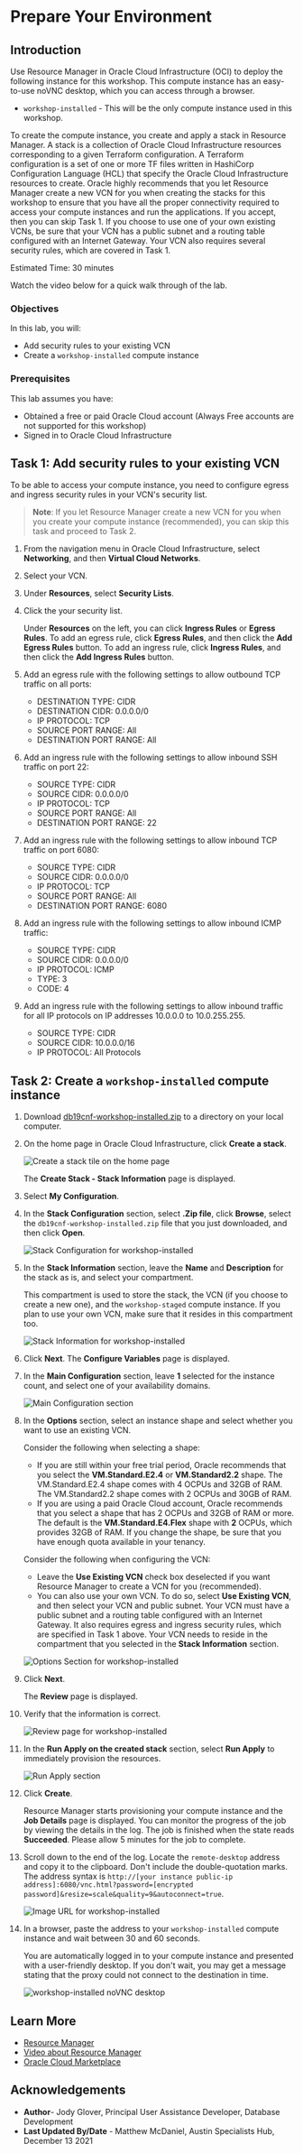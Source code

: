 # Prepare Your Environment

## Introduction
Use Resource Manager in Oracle Cloud Infrastructure (OCI) to deploy the following instance for this workshop. This compute instance has an easy-to-use noVNC desktop, which you can access through a browser.
- `workshop-installed` - This will be the only compute instance used in this workshop.

To create the compute instance, you create and apply a stack in Resource Manager. A stack is a collection of Oracle Cloud Infrastructure resources corresponding to a given Terraform configuration. A Terraform configuration is a set of one or more TF files written in HashiCorp Configuration Language (HCL) that specify the Oracle Cloud Infrastructure resources to create. Oracle highly recommends that you let Resource Manager create a new VCN for you when creating the stacks for this workshop to ensure that you have all the proper connectivity required to access your compute instances and run the applications. If you accept, then you can skip Task 1. If you choose to use one of your own existing VCNs, be sure that your VCN has a public subnet and a routing table configured with an Internet Gateway. Your VCN also requires several security rules, which are covered in Task 1.


Estimated Time: 30 minutes

Watch the video below for a quick walk through of the lab.

[](youtube:m-IHoTrOUoo)

### Objectives

In this lab, you will:

- Add security rules to your existing VCN
- Create a `workshop-installed` compute instance


### Prerequisites

This lab assumes you have:

- Obtained a free or paid Oracle Cloud account (Always Free accounts are not supported for this workshop)
- Signed in to Oracle Cloud Infrastructure


## Task 1: Add security rules to your existing VCN

To be able to access your compute instance, you need to configure egress and ingress security rules in your VCN's security list.

> **Note**: If you let Resource Manager create a new VCN for you when you create your compute instance (recommended), you can skip this task and proceed to Task 2.

1. From the navigation menu in Oracle Cloud Infrastructure, select **Networking**, and then **Virtual Cloud Networks**.

2. Select your VCN.

3. Under **Resources**, select **Security Lists**.

4. Click the your security list.

    Under **Resources** on the left, you can click **Ingress Rules** or **Egress Rules**. To add an egress rule, click **Egress Rules**, and then click the **Add Egress Rules** button. To add an ingress rule, click **Ingress Rules**, and then click the **Add Ingress Rules** button.

5. Add an egress rule with the following settings to allow outbound TCP traffic on all ports:

    - DESTINATION TYPE: CIDR
    - DESTINATION CIDR: 0.0.0.0/0
    - IP PROTOCOL: TCP
    - SOURCE PORT RANGE: All
    - DESTINATION PORT RANGE: All

6. Add an ingress rule with the following settings to allow inbound SSH traffic on port 22:

    - SOURCE TYPE: CIDR
    - SOURCE CIDR: 0.0.0.0/0
    - IP PROTOCOL: TCP
    - SOURCE PORT RANGE: All
    - DESTINATION PORT RANGE: 22

7. Add an ingress rule with the following settings to allow inbound TCP traffic on port 6080:

    - SOURCE TYPE: CIDR
    - SOURCE CIDR: 0.0.0.0/0
    - IP PROTOCOL: TCP
    - SOURCE PORT RANGE: All
    - DESTINATION PORT RANGE: 6080

8. Add an ingress rule with the following settings to allow inbound ICMP traffic:

    - SOURCE TYPE: CIDR
    - SOURCE CIDR: 0.0.0.0/0
    - IP PROTOCOL: ICMP
    - TYPE: 3
    - CODE: 4

9. Add an ingress rule with the following settings to allow inbound traffic for all IP protocols on IP addresses 10.0.0.0 to 10.0.255.255.

    - SOURCE TYPE: CIDR
    - SOURCE CIDR: 10.0.0.0/16
    - IP PROTOCOL: All Protocols

## Task 2: Create a `workshop-installed` compute instance

1. Download [db19cnf-workshop-installed.zip](https://objectstorage.us-ashburn-1.oraclecloud.com/p/jyHA4nclWcTaekNIdpKPq3u2gsLb00v_1mmRKDIuOEsp--D6GJWS_tMrqGmb85R2/n/c4u04/b/livelabsfiles/o/labfiles/db19cnf-workshop-installed.zip) to a directory on your local computer.

2. On the home page in Oracle Cloud Infrastructure, click **Create a stack**.

    ![Create a stack tile on the home page](images/create-a-stack.png "Create a stack tile on the home page")

    The **Create Stack - Stack Information** page is displayed.

3. Select **My Configuration**.

4. In the **Stack Configuration** section, select **.Zip file**, click **Browse**, select the `db19cnf-workshop-installed.zip` file that you just downloaded, and then click **Open**.

    ![Stack Configuration for workshop-installed](images/stack-configuration-workshop-installed.png "Stack Configuration for workshop-installed")

5. In the **Stack Information** section, leave the **Name** and **Description** for the stack as is, and select your compartment.

    This compartment is used to store the stack, the VCN (if you choose to create a new one), and the `workshop-staged` compute instance. If you plan to use your own VCN, make sure that it resides in this compartment too.

    ![Stack Information for workshop-installed](images/stack-information-workshop-installed.png "Stack Information for workshop-installed")

6. Click **Next**. The **Configure Variables** page is displayed.

7. In the **Main Configuration** section, leave **1** selected for the instance count, and select one of your availability domains.

    ![Main Configuration section](images/main-configuration.png "Main Configuration section")


8. In the **Options** section, select an instance shape and select whether you want to use an existing VCN.

    Consider the following when selecting a shape:

    - If you are still within your free trial period, Oracle recommends that you select the **VM.Standard.E2.4** or **VM.Standard2.2** shape. The VM.Standard.E2.4 shape comes with 4 OCPUs and 32GB of RAM. The VM.Standard2.2 shape comes with 2 OCPUs and 30GB of RAM.
    - If you are using a paid Oracle Cloud account, Oracle recommends that you select a shape that has 2 OCPUs and 32GB of RAM or more. The default is the **VM.Standard.E4.Flex** shape with **2** OCPUs, which provides 32GB of RAM. If you change the shape, be sure that you have enough quota available in your tenancy.

    Consider the following when configuring the VCN:

    - Leave the **Use Existing VCN** check box deselected if you want Resource Manager to create a VCN for you (recommended).
    - You can also use your own VCN. To do so, select **Use Existing VCN**, and then select your VCN and public subnet. Your VCN must have a public subnet and a routing table configured with an Internet Gateway. It also requires egress and ingress security rules, which are specified in Task 1 above. Your VCN needs to reside in the compartment that you selected in the **Stack Information** section.

    ![Options Section for workshop-installed](images/options-workshop-installed.png "Options Section for workshop-installed")

9. Click **Next**.

    The **Review** page is displayed.

10. Verify that the information is correct.

    ![Review page for workshop-installed](images/review-workshop-installed.png "Review page for workshop-installed")

11. In the **Run Apply on the created stack** section, select **Run Apply** to immediately provision the resources.

    ![Run Apply section](images/run-apply-section.png "Run Apply section")

12. Click **Create**.

    Resource Manager starts provisioning your compute instance and the **Job Details** page is displayed. You can monitor the progress of the job by viewing the details in the log. The job is finished when the state reads **Succeeded**. Please allow 5 minutes for the job to complete.

13. Scroll down to the end of the log. Locate the `remote-desktop` address and copy it to the clipboard. Don't include the double-quotation marks. The address syntax is `http://[your instance public-ip address]:6080/vnc.html?password=[encrypted password]&resize=scale&quality=9&autoconnect=true`.

    ![Image URL for workshop-installed](images/image-url-workshop-installed.png "Image URL for workshop-staged")

14. In a browser, paste the address to your `workshop-installed` compute instance and wait between 30 and 60 seconds.

    You are automatically logged in to your compute instance and presented with a user-friendly desktop. If you don't wait, you may get a message stating that the proxy could not connect to the destination in time.

    ![workshop-installed noVNC desktop](images/workshop-installed-noVNC-desktop.png "workshop-installed noVNC desktop")



## Learn More

- [Resource Manager](https://docs.oracle.com/en-us/iaas/Content/ResourceManager/Concepts/landing.htm#ResourceManager)
- [Video about Resource Manager](https://youtu.be/udJdVCz5HYs)
- [Oracle Cloud Marketplace](https://cloudmarketplace.oracle.com/marketplace/en_US/homePage.jspx)

## Acknowledgements

- **Author**- Jody Glover, Principal User Assistance Developer, Database Development
- **Last Updated By/Date** - Matthew McDaniel, Austin Specialists Hub, December 13 2021

